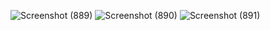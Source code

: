 ![Screenshot (889)](https://user-images.githubusercontent.com/93631261/225340301-6ffaf3a0-69f0-4195-9f58-2bdb28d734ef.png)
![Screenshot (890)](https://user-images.githubusercontent.com/93631261/225340326-4b7f04b3-2ce9-4438-9808-809240a820df.png)
![Screenshot (891)](https://user-images.githubusercontent.com/93631261/225340345-2604c769-b439-4e7c-92ef-5134f605ca68.png)
